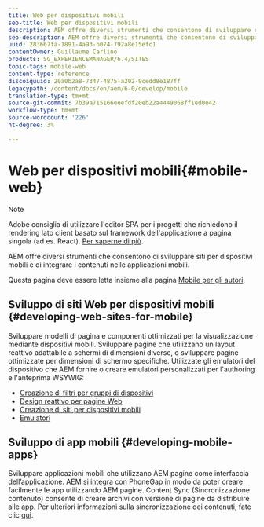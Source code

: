```yaml
---
title: Web per dispositivi mobili
seo-title: Web per dispositivi mobili
description: AEM offre diversi strumenti che consentono di sviluppare siti per dispositivi mobili e di integrare i contenuti nelle applicazioni mobili
seo-description: AEM offre diversi strumenti che consentono di sviluppare siti per dispositivi mobili e di integrare i contenuti nelle applicazioni mobili
uuid: 283667fa-1891-4a93-b074-792a8e15efc1
contentOwner: Guillaume Carlino
products: SG_EXPERIENCEMANAGER/6.4/SITES
topic-tags: mobile-web
content-type: reference
discoiquuid: 20a0b2a8-7347-4875-a202-9cedd8e187ff
legacypath: /content/docs/en/aem/6-0/develop/mobile
translation-type: tm+mt
source-git-commit: 7b39a715166eeefdf20eb22a4449068ff1ed0e42
workflow-type: tm+mt
source-wordcount: '226'
ht-degree: 3%

---
```



# Web per dispositivi mobili{#mobile-web}

>[!NOTE]
>
> Adobe consiglia di utilizzare l&#39;editor SPA per i progetti che richiedono il rendering lato client basato sul framework dell&#39;applicazione a pagina singola (ad es. React). [Per saperne di più](/help/sites-developing/spa-overview.md).

AEM offre diversi strumenti che consentono di sviluppare siti per dispositivi mobili e di integrare i contenuti nelle applicazioni mobili.

Questa pagina deve essere letta insieme alla pagina [Mobile per gli autori](/help/sites-authoring/mobile.md).

## Sviluppo di siti Web per dispositivi mobili {#developing-web-sites-for-mobile}

Sviluppare modelli di pagina e componenti ottimizzati per la visualizzazione mediante dispositivi mobili. Sviluppare pagine che utilizzano un layout reattivo adattabile a schermi di dimensioni diverse, o sviluppare pagine ottimizzate per dimensioni di schermo specifiche. Utilizzate gli emulatori del dispositivo che AEM fornire o creare emulatori personalizzati per l&#39;authoring e l&#39;anteprima WSYWIG:

* [Creazione di filtri per gruppi di dispositivi](/help/sites-developing/groupfilters.md)
* [Design reattivo per pagine Web](/help/sites-developing/responsive.md)
* [Creazione di siti per dispositivi mobili](/help/sites-developing/mobile.md)
* [Emulatori](/help/sites-developing/emulators.md)

## Sviluppo di app mobili {#developing-mobile-apps}

Sviluppare applicazioni mobili che utilizzano AEM pagine come interfaccia dell’applicazione. AEM si integra con PhoneGap in modo da poter creare facilmente le app utilizzando AEM pagine. Content Sync (Sincronizzazione contenuto) consente di creare archivi con versione di pagine da distribuire alle app. Per ulteriori informazioni sulla sincronizzazione dei contenuti, fate clic [qui](/help/mobile/phonegap-contentsync.md).
